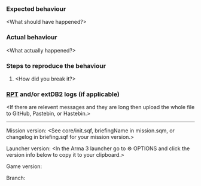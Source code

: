 <Please review the guidelines for contributing to this repository. The link is above.
If you are reporting a bug then you must use the provided issue template.>

### Expected behaviour
<What should have happened?>

### Actual behaviour
<What actually happened?>

### Steps to reproduce the behaviour 
1. <How did you break it?>

### [RPT](https://community.bistudio.com/wiki/Crash_Files#Arma_3) and/or extDB2 logs (if applicable)
<Check your client and server RPT and extDB2 logs for errors and warnings.
If there are relevent messages and they are short then post them here with code formatting.>
<If there are relevent messages and they are long then upload the whole file to GitHub, Pastebin, or Hastebin.>

----

Mission version: <See core/init.sqf, briefingName in mission.sqm, or changelog in briefing.sqf for your mission version.>

Launcher version: <In the Arma 3 launcher go to ⚙ OPTIONS and click the version info below to copy it to your clipboard.>

Game version: 

Branch: 
